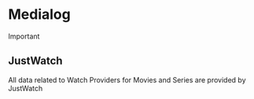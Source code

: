# Medialog

> [!IMPORTANT]
>
> ## JustWatch 
> 
> All data related to Watch Providers for Movies and Series are provided by JustWatch
>